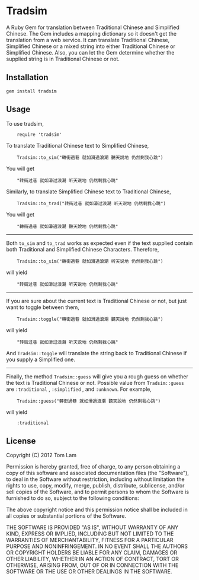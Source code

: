 # Tradsim

A Ruby Gem for translation between Traditional Chinese and Simplified Chinese. The Gem includes a mapping dictionary so it doesn't get the translation from a web service. It can translate Traditional Chinese, Simplified Chinese or a mixed string into either Traditional Chinese or Simplified Chinese. Also, you can let the Gem determine whether the supplied string is in Traditional Chinese or not.

## Installation

    gem install tradsim

## Usage

To use tradsim,
		
		require 'tradsim'

To translate Traditional Chinese text to Simplified Chinese,

		Tradsim::to_sim("轉街過巷 就如滑過浪潮 聽天說地 仍然剩我心跳")

You will get

		"转街过巷 就如滑过浪潮 听天说地 仍然剩我心跳"

Similarly, to translate Simplified Chinese text to Traditional Chinese,

		Tradsim::to_trad("转街过巷 就如滑过浪潮 听天说地 仍然剩我心跳")

You will get

		"轉街過巷 就如滑過浪潮 聽天說地 仍然剩我心跳"

 ---

Both `to_sim` and `to_trad` works as expected even if the text supplied contain both Traditional and Simplified Chinese Characters. Therefore,

		Tradsim::to_sim("轉街過巷 就如滑過浪潮 听天说地 仍然剩我心跳")

will yield

		"转街过巷 就如滑过浪潮 听天说地 仍然剩我心跳"		

 ---

If you are sure about the current text is Traditional Chinese or not, but just want to toggle between them,

		Tradsim::toggle("轉街過巷 就如滑過浪潮 聽天說地 仍然剩我心跳")

will yield

		"转街过巷 就如滑过浪潮 听天说地 仍然剩我心跳"

And `Tradsim::toggle` will translate the string back to Traditional Chinese if you supply a Simplified one.

 ---

Finally, the method `Tradsim::guess` will give you a rough guess on whether the text is Traditional Chinese or not. Possible value from `Tradsim::guess` are `:traditional` , `:simplified` , and `:unknown`. For example,

		Tradsim::guess("轉街過巷 就如滑過浪潮 聽天說地 仍然剩我心跳")

will yield
		
		:traditional



## License


Copyright (C) 2012 Tom Lam

Permission is hereby granted, free of charge, to any person obtaining a copy of this software and associated documentation files (the "Software"), to deal in the Software without restriction, including without limitation the rights to use, copy, modify, merge, publish, distribute, sublicense, and/or sell copies of the Software, and to permit persons to whom the Software is furnished to do so, subject to the following conditions:

The above copyright notice and this permission notice shall be included in all copies or substantial portions of the Software.

THE SOFTWARE IS PROVIDED "AS IS", WITHOUT WARRANTY OF ANY KIND, EXPRESS OR IMPLIED, INCLUDING BUT NOT LIMITED TO THE WARRANTIES OF MERCHANTABILITY, FITNESS FOR A PARTICULAR PURPOSE AND NONINFRINGEMENT. IN NO EVENT SHALL THE AUTHORS OR COPYRIGHT HOLDERS BE LIABLE FOR ANY CLAIM, DAMAGES OR OTHER LIABILITY, WHETHER IN AN ACTION OF CONTRACT, TORT OR OTHERWISE, ARISING FROM, OUT OF OR IN CONNECTION WITH THE SOFTWARE OR THE USE OR OTHER DEALINGS IN THE SOFTWARE.
